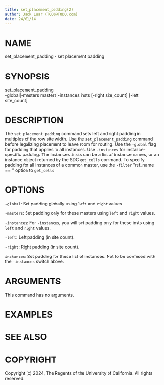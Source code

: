 ```yaml
---
title: set_placement_padding(2)
author: Jack Luar (TODO@TODO.com)
date: 24/01/14
---
```


# NAME

set_placement_padding - set placement padding

# SYNOPSIS

set_placement_padding   
    -global|-masters masters|-instances insts
    [-right site_count]
    [-left site_count]


# DESCRIPTION

The `set_placement_padding` command sets left and right padding in multiples
of the row site width. Use the `set_placement_padding` command before
legalizing placement to leave room for routing. Use the `-global` flag
for padding that applies to all instances. Use  `-instances`
for instance-specific padding.  The instances `insts` can be a list of instance
names, or an instance object returned by the SDC `get_cells` command. To
specify padding for all instances of a common master, use the `-filter`
"ref_name == <name>" option to `get_cells`.

# OPTIONS

`-global`:  Set padding globally using `left` and `right` values.

`-masters`:   Set padding only for these masters using `left` and `right` values.

`-instances`:  For `-instances`, you will set padding only for these insts using `left` and `right` values.

`-left`:  Left padding (in site count).

`-right`:  Right padding (in site count).

`instances`:  Set padding for these list of instances. Not to be confused with the `-instances` switch above.

# ARGUMENTS

This command has no arguments.

# EXAMPLES

# SEE ALSO

# COPYRIGHT

Copyright (c) 2024, The Regents of the University of California. All rights reserved.
